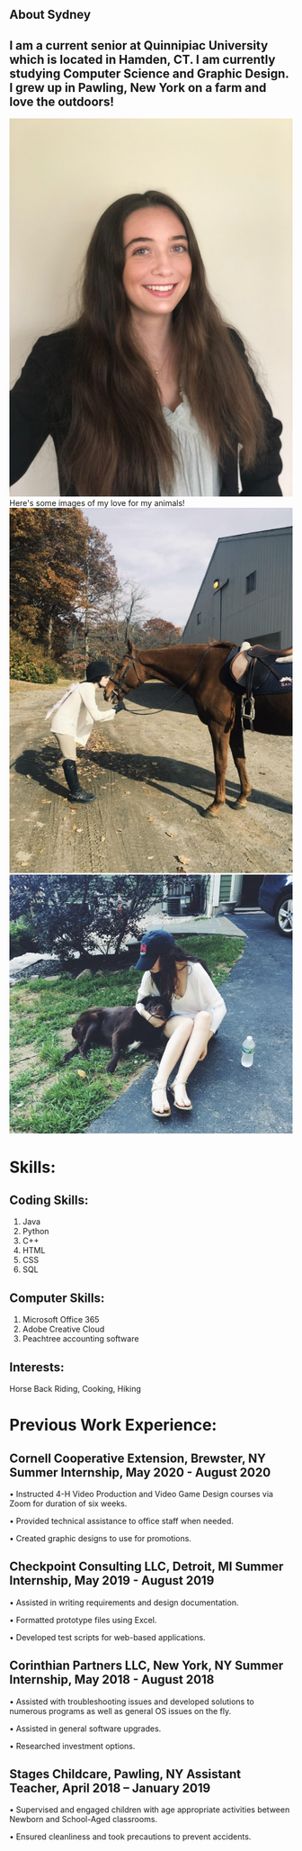 ## **About Sydney**

## I am a current senior at Quinnipiac University which is located in Hamden, CT. I am currently studying Computer Science and Graphic Design. I grew up in Pawling, New York on a farm and love the outdoors!

![Sydney](sydney.jpg)
Here's some images of my love for my animals!
![Horse Back Riding](horse.jpg)
![My Dog Jojo](dog.jpg)

# **Skills:**

## **Coding Skills:**
1. Java
2. Python
3. C++
4. HTML
5. CSS
6. SQL

## **Computer Skills:**
1. Microsoft Office 365
2. Adobe Creative Cloud
3. Peachtree accounting software

## **Interests:**
Horse Back Riding, Cooking, Hiking

# **Previous Work Experience:**

## Cornell Cooperative Extension, Brewster, NY Summer Internship, May 2020 - August 2020
• Instructed 4-H Video Production and Video Game Design courses via Zoom for duration of six weeks.


• Provided technical assistance to office staff when needed.


• Created graphic designs to use for promotions.

## Checkpoint Consulting LLC, Detroit, MI Summer Internship, May 2019 - August 2019
• Assisted in writing requirements and design documentation.


• Formatted prototype files using Excel.


• Developed test scripts for web-based applications.

## Corinthian Partners LLC, New York, NY Summer Internship, May 2018 - August 2018
• Assisted with troubleshooting issues and developed solutions to numerous programs as well as general OS issues on the fly.


• Assisted in general software upgrades.


• Researched investment options.

## Stages Childcare, Pawling, NY Assistant Teacher, April 2018 – January 2019
• Supervised and engaged children with age appropriate activities between Newborn and School-Aged classrooms.


• Ensured cleanliness and took precautions to prevent accidents.
